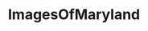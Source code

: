 ---
title: ImagesOfMaryland
crosslinks:
- maryland
- whatsthisplant
- pics
- EarthPorn
- imagesofnetwork
- mycology
- spiders
- tattoos
- food
- HelloInternet
- whatisthisthing
- OldSchoolCool
- wildlifephotography
- mildlyinteresting
- trashy
- sweden
- SwedenOnPlace
- TheWayWeWere
- Fishing
- MapPorn
---
